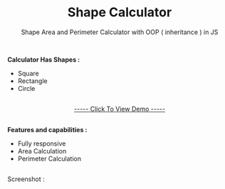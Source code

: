 <h1 align="center">Shape Calculator</h1>
<p align="center">Shape Area and Perimeter Calculator with OOP ( inheritance ) in JS</p>

</br>

<strong>Calculator Has Shapes :</strong>
<div>
    <ul>
        <li>Square</li>
        <li>Rectangle</li>
        <li>Circle</li>
    </ul>
</div>

<h2></h2>

<p align="center"><a href="https://mre-dev.github.io/shape-calculator/">----- Click To View Demo -----</a></p>

<h2></h2>

<strong>Features and capabilities : </strong>

<div>
    <ul>
        <li>Fully responsive</li>
        <li>Area Calculation</li>
        <li>Perimeter Calculation</li>
    </ul>
</div>

<h2></h2>

<p>Screenshot :</p>
<div align="center">
<!--     <img src="assets/img/Screenshot.png" alt="Add Todo Page Image"> -->
</div>

